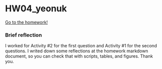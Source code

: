 # HW04_yeonuk

[Go to the homework!](https://github.com/yeonukkim/STAT545-hw-Kim-Yeonuk/blob/master/hw04/hw04_yeonuk.md)

### Brief reflection

I worked for Activity #2 for the first question and Activity #1 for the second questions.
I writed down some reflections at the homework markdown document, so you can check that with scripts, tables, and figures.
Thank you.
